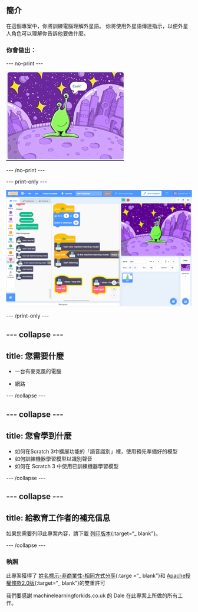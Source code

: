 ## 簡介

在這個專案中，你將訓練電腦理解外星語。 你將使用外星語傳達指示，以便外星人角色可以理解你告訴他要做什麼。

### 你會做出：

--- no-print ---

![使外星人左右移動的新單詞，Eeek 和 Bop](images/journey.gif)

--- /no-print ---

--- print-only ---

![整個 Scratch 專案的概述](images/test-new-blocks.png)

--- /print-only ---

--- collapse ---
---
title: 您需要什麼
---

+ 一台有麥克風的電腦

+ 網路

--- /collapse ---

--- collapse ---
---
title: 您會學到什麼
---
+ 如何在Scratch 3中擴展功能的「語音識別」裡，使用預先準備好的模型
+ 如何訓練機器學習模型以識別聲音
+ 如何在 Scratch 3 中使用已訓練機器學習模型

--- /collapse ---

--- collapse ---
---
title: 給教育工作者的補充信息
---

如果您需要列印此專案內容，請下載 [列印版本](https://projects.raspberrypi.org/en/projects/alien-language/print){:target=“_ blank”}。

--- /collapse ---

### 執照

此專案獲得了 [姓名標示-非商業性-相同方式分享](http://creativecommons.org/licenses/by-nc-sa/4.0/){:targe =“_ blank”}和 [Apache授權條款2.0版](http://www.apache.org/licenses/LICENSE-2.0){:target=“_ blank”}的雙重許可

我們要感謝 machinelearningforkids.co.uk 的 Dale 在此專案上所做的所有工作。
